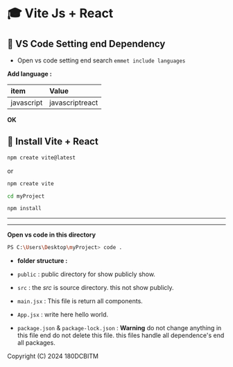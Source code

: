 # 🎓 Vite Js  + React 

## 📌 VS Code Setting end Dependency

- Open vs code setting end search `emmet include languages`

**Add language :**

| item       | Value           |
| :--------- | :-------------- |
| javascript | javascriptreact |

**OK**


## 📌 Install Vite + React

```bash
npm create vite@latest
```

or

```bash
npm create vite
```

```bash
cd myProject
```

```bash
npm install
```

---

---

**Open vs code in this directory**

```bash
PS C:\Users\Desktop\myProject> code .
```

- **folder structure :**

- `public` : public directory for show publicly show.
- `src` : the _src_ is source directory. this not show publicly.
- `main.jsx` : This file is return all components.
- `App.jsx` : write here hello world.
- `package.json` & `package-lock.json` : **Warning** do not change anything in this file end do not delete this file. this files handle all dependence's end all packages.

<!-- ## 📌 useRedux

- install redux

```bash
npm i @reduxjs/toolkit react-redux
``` -->

Copyright (C) 2024 180DCBITM
